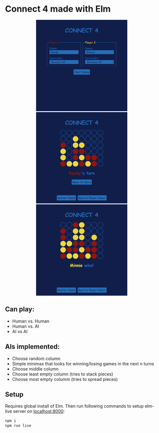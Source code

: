 # Connect 4 made with Elm

<div align="middle">
  <img src="/img/setup.png" alt="screenshot of connect 4 game setup" width="300" />
  <img src="/img/game.png" alt="screenshot of connect 4 game in progress" width="300" />
  <img src="/img/win.png" alt="screenshot of connect 4 game win screen" width="300" />
</div>

## Can play:

- Human vs. Human
- Human vs. AI
- AI vs AI

## AIs implemented:

- Choose random column
- Simple minimax that looks for winning/losing games in the next n turns
- Choose middle column
- Choose least empty column (tries to stack pieces)
- Choose most empty columm (tries to spread pieces)

## Setup

Requires global install of Elm.  Then run following commands to setup elm-live server on [localhost:8000](http://localhost:8000/):

```
npm i
npm run live
```
